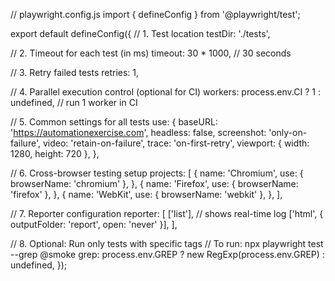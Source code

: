 // playwright.config.js
import { defineConfig } from '@playwright/test';

export default defineConfig({
  // 1. Test location
  testDir: './tests',

  // 2. Timeout for each test (in ms)
  timeout: 30 * 1000, // 30 seconds

  // 3. Retry failed tests
  retries: 1,

  // 4. Parallel execution control (optional for CI)
  workers: process.env.CI ? 1 : undefined, // run 1 worker in CI

  // 5. Common settings for all tests
  use: {
    baseURL: 'https://automationexercise.com',
    headless: false,
    screenshot: 'only-on-failure',
    video: 'retain-on-failure',
    trace: 'on-first-retry',
    viewport: { width: 1280, height: 720 },
  },

  // 6. Cross-browser testing setup
  projects: [
    {
      name: 'Chromium',
      use: { browserName: 'chromium' },
    },
    {
      name: 'Firefox',
      use: { browserName: 'firefox' },
    },
    {
      name: 'WebKit',
      use: { browserName: 'webkit' },
    },
  ],

  // 7. Reporter configuration
  reporter: [
    ['list'], // shows real-time log
    ['html', { outputFolder: 'report', open: 'never' }],
  ],

  // 8. Optional: Run only tests with specific tags
  // To run: npx playwright test --grep @smoke
  grep: process.env.GREP ? new RegExp(process.env.GREP) : undefined,
});
